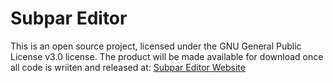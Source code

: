 # Subpar Editor
This is an open source project, licensed under the GNU General Public License v3.0 license.
The product will be made available for download once all code is wriiten and released at: [Subpar Editor Website](http://www.makingschooleasier.com/subpar/editor)
